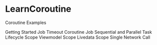 # LearnCoroutine

Coroutine Examples

Getting Started
Job Timeout
Coroutine Job
Sequential and Parallel Task
Lifecycle Scope
Viewmodel Scope
Livedata Scope
Single Network Call
